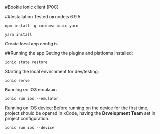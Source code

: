 #Bookie ionic client (POC)

##Installation
Tested on nodejs 6.9.5

` npm install -g cordova ionic yarn `

` yarn install `

Create local app.config.ts 

##Running the app
Getting the plugins and platforms installed:

`ionic state restore`

Starting the local environment for dev/testing:

`ionic serve`

Running on iOS emulator:

`ionic run ios --emulator`

Running on iOS device:
Before running on the device for the first time, project should be opened in xCode, having the **Development Team** set in project configuration.

`ionic run ios --device`
